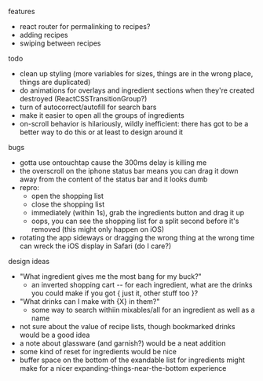 features
- react router for permalinking to recipes?
- adding recipes
- swiping between recipes

todo
- clean up styling (more variables for sizes, things are in the wrong place, things are duplicated)
- do animations for overlays and ingredient sections when they're created destroyed (ReactCSSTransitionGroup?)
- turn of autocorrect/autofill for search bars
- make it easier to open all the groups of ingredients
- on-scroll behavior is hilariously, wildly inefficient: there has got to be a better way to do this or at least to design around it

bugs
- gotta use ontouchtap cause the 300ms delay is killing me
- the overscroll on the iphone status bar means you can drag it down away from the content of the status bar and it looks dumb
- repro:
  - open the shopping list
  - close the shopping list
  - immediately (within 1s), grab the ingredients button and drag it up
  - oops, you can see the shopping list for a split second before it's removed (this might only happen on iOS)
- rotating the app sideways or dragging the wrong thing at the wrong time can wreck the iOS display in Safari (do I care?)

design ideas
- "What ingredient gives me the most bang for my buck?"
  - an inverted shopping cart -- for each ingredient, what are the drinks you could make if you got { just it, other stuff too }?
- "What drinks can I make with {X} in them?"
  - some way to search withiin mixables/all for an ingredient as well as a name
- not sure about the value of recipe lists, though bookmarked drinks would be a good idea
- a note about glassware (and garnish?) would be a neat addition
- some kind of reset for ingredients would be nice
- buffer space on the bottom of the exandable list for ingredients might make for a nicer expanding-things-near-the-bottom experience
